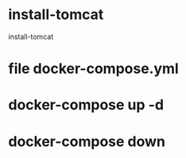 # install-tomcat
install-tomcat



# file docker-compose.yml

# docker-compose up -d
# docker-compose down




